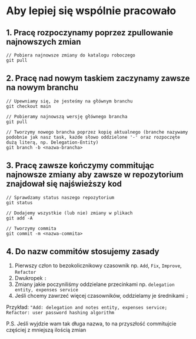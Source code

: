 # Aby lepiej się wspólnie pracowało

## 1. Pracę rozpoczynamy poprzez zpullowanie najnowszych zmian
```
// Pobiera najnowsze zmiany do katalogu roboczego
git pull
```

## 2. Pracę nad nowym taskiem zaczynamy zawsze na nowym branchu
```
// Upewniamy się, że jesteśmy na głównym branchu
git checkout main

// Pobieramy najnowszą wersję głównego brancha
git pull

// Tworzymy nowego brancha poprzez kopię aktualnego (branche nazywamy podobnie jak nasz task, każde słowo oddzielone '-' oraz rozpoczęte dużą literą, np. Delegation-Entity)
git branch -b <nazwa-brancha>
```

## 3. Pracę zawsze kończymy commitując najnowsze zmiany aby zawsze w repozytorium znajdował się najświeższy kod
```
// Sprawdzamy status naszego repozytorium
git status

// Dodajemy wszystkie (lub nie) zmiany w plikach
git add -A

// Tworzymy commita
git commit -m <nazwa-commita>
```

## 4. Do nazw commitów stosujemy zasady
1. Pierwszy człon to bezokolicznikowy czasownik np. `Add`, `Fix`, `Improve`, `Refactor`
2. Dwukropek `:`
3. Zmiany jakie poczyniliśmy oddzielane przecinkami np. `delegation entity, expenses service`
4. Jeśli chcemy zawrzeć więcej czasowników, oddzielamy je średnikami `;`

Przykład:
`"Add: delegation and notes entity, expenses service; Refactor: user password hashing algorithm`

P.S. Jeśli wyjdzie wam tak długa nazwa, to na przyszłość commitujcie częściej z mniejszą ilością zmian